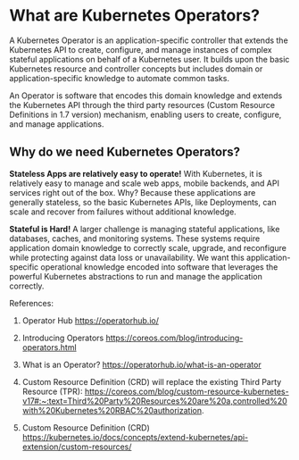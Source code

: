 
# What are Kubernetes Operators?

A Kubernetes Operator is an application-specific controller that extends the Kubernetes API to create, configure, and manage instances of complex stateful applications on behalf of a Kubernetes user. It builds upon the basic Kubernetes resource and controller concepts but includes domain or application-specific knowledge to automate common tasks.

An Operator is software that encodes this domain knowledge and extends the Kubernetes API through the third party resources (Custom Resource Definitions in 1.7 version) mechanism, enabling users to create, configure, and manage applications.

## Why do we need Kubernetes Operators?

**Stateless Apps are relatively easy to operate!** With Kubernetes, it is relatively easy to manage and scale web apps, mobile backends, and API services right out of the box. Why? Because these applications are generally stateless, so the basic Kubernetes APIs, like Deployments, can scale and recover from failures without additional knowledge.

**Stateful is Hard!** A larger challenge is managing stateful applications, like databases, caches, and monitoring systems. These systems require application domain knowledge to correctly scale, upgrade, and reconfigure while protecting against data loss or unavailability. We want this application-specific operational knowledge encoded into software that leverages the powerful Kubernetes abstractions to run and manage the application correctly.


References:
1. Operator Hub
https://operatorhub.io/

2. Introducing Operators
https://coreos.com/blog/introducing-operators.html

3. What is an Operator?
https://operatorhub.io/what-is-an-operator

4. Custom Resource Definition (CRD) will replace the existing Third Party Resource (TPR):
https://coreos.com/blog/custom-resource-kubernetes-v17#:~:text=Third%20Party%20Resources%20are%20a,controlled%20with%20Kubernetes%20RBAC%20authorization.

5. Custom Resource Definition (CRD)
https://kubernetes.io/docs/concepts/extend-kubernetes/api-extension/custom-resources/

